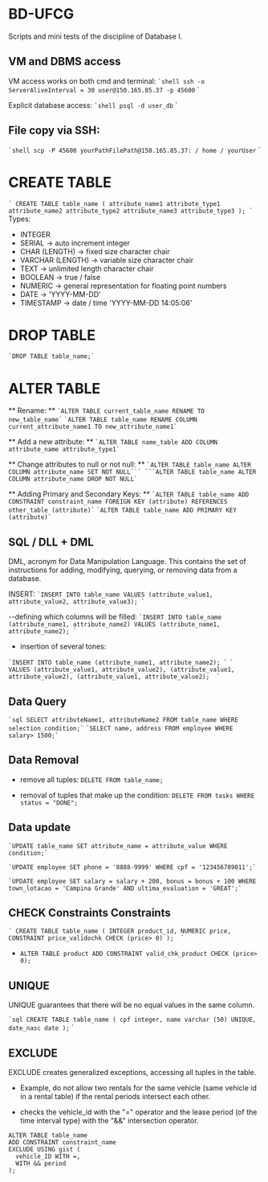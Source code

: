 # BD-UFCG
Scripts and mini tests of the discipline of Database I.

## VM and DBMS access
VM access works on both cmd and terminal:
`` `shell
ssh -o ServerAliveInterval = 30 user@150.165.85.37 -p 45600
`` `

Explicit database access:
`` `shell
psql -d user_db
`` `

## File copy via SSH:
`` `shell
scp -P 45600 yourPathFilePath@150.165.85.37: / home / yourUser
`` `

# CREATE TABLE
`` `
CREATE TABLE table_name (
  attribute_name1 attribute_type1
  attribute_name2 attribute_type2
  attribute_name3 attribute_type3
);
` ``
Types:
* INTEGER
* SERIAL -> auto increment integer
* CHAR (LENGTH) -> fixed size character chair
* VARCHAR (LENGTH) -> variable size character chair
* TEXT -> unlimited length character chair
* BOOLEAN -> true / false
* NUMERIC -> general representation for floating point numbers
* DATE -> 'YYYY-MM-DD'
* TIMESTAMP -> date / time 'YYYY-MM-DD 14:05:06'


# DROP TABLE
`` `DROP TABLE table_name;` ``
  
# ALTER TABLE

** Rename: **
`` `ALTER TABLE current_table_name RENAME TO new_table_name` ``
`` `ALTER TABLE table_name RENAME COLUMN current_attribute_name1 TO new_attribute_name1` ``

** Add a new attribute: **
`` `ALTER TABLE name_table ADD COLUMN attribute_name attribute_type1` ``

** Change attributes to null or not null: **
`` `ALTER TABLE table_name ALTER COLUMN attribute_name SET NOT NULL```
```ALTER TABLE table_name ALTER COLUMN attribute_name DROP NOT NULL` ``

** Adding Primary and Secondary Keys: **
`` `ALTER TABLE table_name ADD CONSTRAINT constraint_name FOREIGN KEY (attribute) REFERENCES other_table (attribute)` ``
`` `ALTER TABLE table_name ADD PRIMARY KEY (attribute)` ``

## SQL / DLL + DML
DML, acronym for Data Manipulation Language. This contains the set of instructions for adding, modifying, querying, or removing data from a database.

INSERT:
`` `INSERT INTO table_name VALUES (attribute_value1, attribute_value2, attribute_value3); ` ``

--defining which columns will be filled:
`` `INSERT INTO table_name (attribute_name1, attribute_name2) VALUES (attribute_name1, attribute_name2); ` ``

- insertion of several tones:

`` `INSERT INTO table_name (attribute_name1, attribute_name2); ` ``
`` ` 
   VALUES
  (attribute_value1, attribute_value2),
  (attribute_value1, attribute_value2),
  (attribute_value1, attribute_value2); 
  ` ``

## Data Query
 
`` `sql SELECT attributeName1, attributeName2 FROM table_name WHERE selection_condition;` ``
`` `SELECT name, address FROM employee WHERE salary> 1500;` ``

## Data Removal

- remove all tuples:
```DELETE FROM table_name;```

- removal of tuples that make up the condition:
```DELETE FROM tasks WHERE status = "DONE";```

## Data update

`` `UPDATE table_name SET attribute_name = attribute_value WHERE condition;` ``

`` `UPDATE employee SET phone = '8888-9999' WHERE cpf = '123456789011';` ``

`` `UPDATE employee SET salary = salary + 200, bonus = bonus + 100 WHERE town_lotacao = 'Campina Grande' AND ultima_evaluation = 'GREAT';` ``


## CHECK Constraints Constraints

`` `
CREATE TABLE table_name (
  INTEGER product_id,
  NUMERIC price,
  CONSTRAINT price_validochk CHECK (price> 0)
); 
` ``

* ```ALTER TABLE product ADD CONSTRAINT valid_chk_product CHECK (price> 0);```

## UNIQUE
UNIQUE guarantees that there will be no equal values ​​in the same column.

`` `sql
CREATE TABLE table_name (
  cpf integer,
  name varchar (50) UNIQUE,
  date_nasc date
);
`` `

## EXCLUDE

EXCLUDE creates generalized exceptions, accessing all tuples in the table.

- Example, do not allow two rentals for the same vehicle (same vehicle id in a rental table) if the rental periods intersect each other.

- checks the vehicle_id with the "=" operator and the lease period (of the time interval type) with the "&&" intersection operator.

```
ALTER TABLE table_name
ADD CONSTRAINT constraint_name
EXCLUDE USING gist (
  vehicle_ID WITH =,
  WITH && period
);
```
